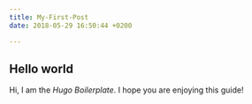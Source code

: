 ```yaml
---
title: My-First-Post
date: 2018-05-29 16:50:44 +0200

---
```

## Hello world
Hi, I am the *Hugo Boilerplate*. I hope you are enjoying this guide!
